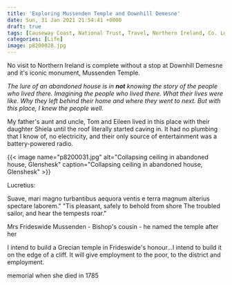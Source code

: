 ```yaml
---
title: 'Exploring Mussenden Temple and Downhill Demesne'
date: Sun, 31 Jan 2021 21:54:41 +0000
draft: true
tags: [Causeway Coast, National Trust, Travel, Northern Ireland, Co. Londonderry]
categories: [Life]
image: p8200028.jpg
---
```


No visit to Northern Ireland is complete without a stop at Downhill Demesne and it's iconic monument, Mussenden Temple. 

_The lure of an abandoned house is in **not** knowing the story of the people who lived there. Imagining the people who lived there. What their lives were like. Why they left behind their home and where they went to next. But with this place, I knew the people well._ 
<!--more-->

My father's aunt and uncle, Tom and Eileen lived in this place with their daughter Shiela until the roof literally started caving in. It had no plumbing that I know of, no electricity, and their only source of entertainment was a battery-powered radio. 

{{< image name="p8200031.jpg" alt="Collapsing ceiling in abandoned house, Glenshesk" caption="Collapsing ceiling in abandoned house, Glenshesk" >}}

Lucretius: 

Suave, mari magno turbantibus aequora ventis
e terra magnum alterius spectare laborem."
"Tis pleasant, safely to behold from shore
The troubled sailor, and hear the tempests roar."

Mrs Frideswide Mussenden - Bishop's cousin - he named the temple after her

I intend to build a Grecian temple in Frideswide's honour...I intend to build it on the edge of a cliff. It will give employment to the poor, to the district and employment.

memorial when she died in 1785